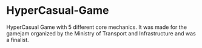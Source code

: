 # HyperCasual-Game
 HyperCasual Game with 5 different core mechanics. It was made for the gamejam organized by the Ministry of Transport and Infrastructure and was a finalist.
